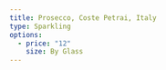 ```yaml
---
title: Prosecco, Coste Petrai, Italy
type: Sparkling
options:
  - price: "12"
    size: By Glass
---
```

